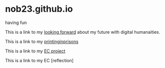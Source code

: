 # nob23.github.io
having fun 

This is a link to my [looking forward](lookingforward.html) about my future with digital humanaities.

This is a link to my [printinginprisons](https://printinginprisons.org/blog/nobrien/.html) 

This is a link to my [EC project](https://docs.google.com/presentation/d/1DcPf4K_pxUpcSlMUxqlsG8_jYV8701cmVcugNiDXDLc/edit#slide=id.p/html)

This is a link to my EC [reflection] 
